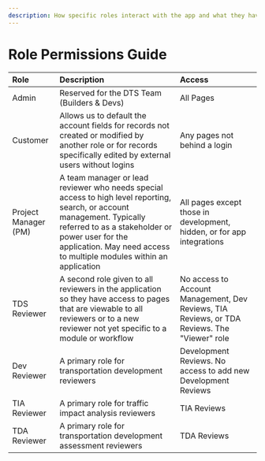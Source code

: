 ```yaml
---
description: How specific roles interact with the app and what they have access to
---
```


# Role Permissions Guide

| Role | Description | Access |
| :--- | :--- | :--- |
| Admin | Reserved for the DTS Team \(Builders & Devs\) | All Pages |
| Customer | Allows us to default the account fields for records not created or modified by another role or for records specifically edited by external users without logins | Any pages not behind a login |
| Project Manager \(PM\) | A team manager or lead reviewer who needs special access to high level reporting, search, or account management. Typically referred to as a stakeholder or power user for the application. May need access to multiple modules within an application | All pages except those in development, hidden, or for app integrations |
| TDS Reviewer | A second role given to all reviewers in the application so they have access to pages that are viewable to all reviewers or to a new reviewer not yet specific to a module or workflow | No access to Account Management, Dev Reviews, TIA Reviews, or TDA Reviews. The "Viewer" role |
| Dev Reviewer | A primary role for transportation development reviewers | Development Reviews. No access to add new Development Reviews |
| TIA Reviewer | A primary role for traffic impact analysis reviewers | TIA Reviews |
| TDA Reviewer | A primary role for transportation development assessment reviewers | TDA Reviews |

